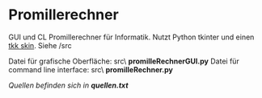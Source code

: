 # Promillerechner

GUI und CL Promillerechner für Informatik. Nutzt Python tkinter und einen [tkk skin](https://github.com/rdbende/Azure-ttk-theme). Siehe /src

Datei für grafische Oberfläche:     src\ **promilleRechnerGUI.py**
Datei für command line interface:   src\ **promilleRechner.py**

*Quellen befinden sich in **quellen.txt***